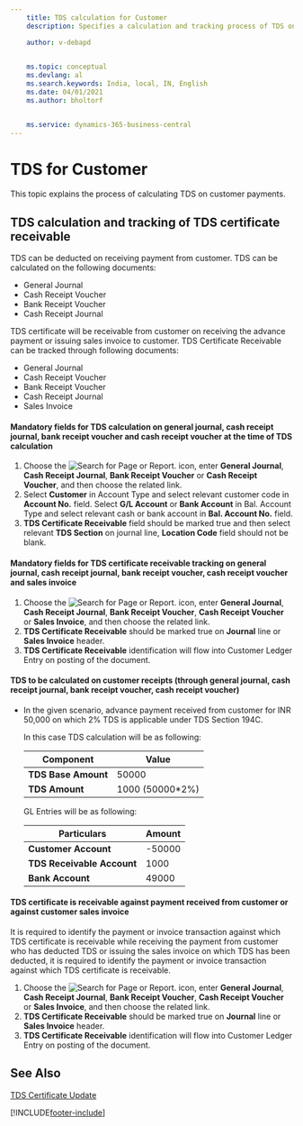 ```yaml
---
    title: TDS calculation for Customer
    description: Specifies a calculation and tracking process of TDS on customer

    author: v-debapd

    
    ms.topic: conceptual
    ms.devlang: al
    ms.search.keywords: India, local, IN, English
    ms.date: 04/01/2021
    ms.author: bholtorf


    ms.service: dynamics-365-business-central
---
```

# TDS for Customer 



This topic explains the process of calculating TDS on customer payments.

## TDS calculation and tracking of TDS certificate receivable

TDS can be deducted on receiving payment from customer. TDS can be calculated on the following documents:

- General Journal
- Cash Receipt Voucher
- Bank Receipt Voucher
- Cash Receipt Journal

TDS certificate will be receivable from customer on receiving the advance payment or issuing sales invoice to customer. TDS Certificate Receivable can be tracked through following documents:

- General Journal
- Cash Receipt Voucher
- Bank Receipt Voucher
- Cash Receipt Journal
- Sales Invoice

#### Mandatory fields for TDS calculation on general journal, cash receipt journal, bank receipt voucher and cash receipt voucher at the time of TDS calculation

1. Choose the ![Search for Page or Report.](image/search_small.png "Search for Page or Report icon") icon, enter **General Journal**, **Cash Receipt Journal**, **Bank Receipt Voucher** or **Cash Receipt Voucher**, and then choose the related link. 
2. Select **Customer** in Account Type and select relevant customer code in **Account No.** field. Select **G/L Account** or **Bank Account** in Bal. Account Type and select relevant cash or bank account in **Bal. Account No.** field.
3. **TDS Certificate Receivable** field should be marked true and then select relevant **TDS Section** on journal line, **Location Code** field should not be blank.

#### Mandatory fields for TDS certificate receivable tracking on general journal, cash receipt journal, bank receipt voucher, cash receipt voucher and sales invoice

1. Choose the ![Search for Page or Report.](image/search_small.png "Search for Page or Report icon") icon, enter **General Journal**, **Cash Receipt Journal**, **Bank Receipt Voucher**, **Cash Receipt Voucher** or **Sales Invoice**, and then choose the related link.
2. **TDS Certificate Receivable** should be marked true on **Journal** line or **Sales Invoice** header.
3. **TDS Certificate Receivable** identification will flow into Customer Ledger Entry on posting of the document.

#### TDS to be calculated on customer receipts (through general journal, cash receipt journal, bank receipt voucher, cash receipt voucher)

- In the given scenario, advance payment received from customer for INR 50,000 on which 2% TDS is applicable under TDS Section 194C.

  In this case TDS calculation will be as following:

    |Component|Value|
    |----------------------------------|---------------------------------------|  
    |**TDS Base Amount**|50000|  
    |**TDS Amount**|1000 (50000*2%)|

  GL Entries will be as following:
     
    |Particulars|Amount|
    |----------------------------------|---------------------------------------|  
    |**Customer Account**|-50000|
    |**TDS Receivable Account**|1000|
    |**Bank Account**|49000|


#### TDS certificate is receivable against payment received from customer or against customer sales invoice

It is required to identify the payment or invoice transaction against which TDS certificate is receivable while receiving the payment from customer who has deducted TDS or issuing the sales invoice on which TDS has been deducted, it is required to identify the payment or invoice transaction against which TDS certificate is receivable.

1. Choose the ![Search for Page or Report.](image/search_small.png "Search for Page or Report icon") icon, enter **General Journal**, **Cash Receipt Journal**, **Bank Receipt Voucher**, **Cash Receipt Voucher** or **Sales Invoice**, and then choose the related link.
2. **TDS Certificate Receivable** should be marked true on **Journal** line or **Sales Invoice** header.
3. **TDS Certificate Receivable** identification will flow into Customer Ledger Entry on posting of the document.






## See Also 
[TDS Certificate Update](TDS-Certificate-Update.md)













[!INCLUDE[footer-include](../../includes/footer-banner.md)]